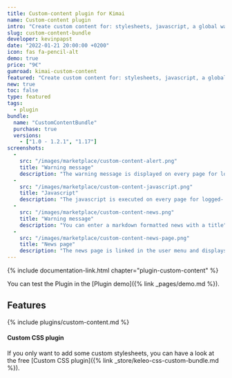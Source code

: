 ```yaml
---
title: Custom-content plugin for Kimai
name: Custom-content plugin
intro: "Create custom content for: stylesheets, javascript, a global warning message and a new page to render markdown content for company news."
slug: custom-content-bundle
developer: kevinpapst
date: "2022-01-21 20:00:00 +0200"
icon: fas fa-pencil-alt
demo: true 
price: "9€"
gumroad: kimai-custom-content
featured: "Create custom content for: stylesheets, javascript, a global warning message and a new page to render markdown content for company news."
new: true
toc: false
type: featured
tags:
  - plugin
bundle:
  name: "CustomContentBundle"
  purchase: true
  versions:
    - ["1.0 - 1.2.1", "1.17"]
screenshots:
  - 
    src: "/images/marketplace/custom-content-alert.png"
    title: "Warning message"
    description: "The warning message is displayed on every page for logged-in users"
  - 
    src: "/images/marketplace/custom-content-javascript.png"
    title: "Javascript"
    description: "The javascript is executed on every page for logged- in users"
  - 
    src: "/images/marketplace/custom-content-news.png"
    title: "Warning message"
    description: "You can enter a markdown formatted news with a title"
  - 
    src: "/images/marketplace/custom-content-news-page.png"
    title: "News page"
    description: "The news page is linked in the user menu and displays your markdown message"
---
```


{% include documentation-link.html chapter="plugin-custom-content" %}

You can test the Plugin in the [Plugin demo]({% link _pages/demo.md %}).

## Features 

{% include plugins/custom-content.md %}

#### Custom CSS plugin  

If you only want to add some custom stylesheets, you can have a look at the free [Custom CSS plugin]({% link _store/keleo-css-custom-bundle.md %}).
